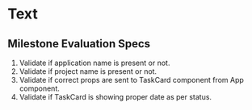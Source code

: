 # Text

## Milestone Evaluation Specs

1. Validate if application name is present or not.
2. Validate if project name is present or not.
3. Validate if correct props are sent to TaskCard component from App component.
4. Validate if TaskCard is showing proper date as per status.